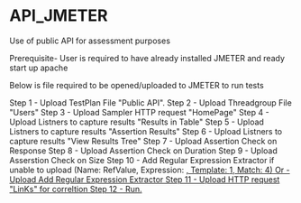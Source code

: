 # API_JMETER
Use of public API for assessment purposes 

Prerequisite- User is required to have already installed JMETER and ready start up apache

Below is file required to be opened/uploaded to JMETER to run tests

Step 1 - Upload TestPlan File "Public API".
Step 2 - Upload Threadgroup File "Users" 
Step 3 - Upload Sampler HTTP request "HomePage" 
Step 4 - Upload Listners to capture results "Results in Table"
Step 5 - Upload Listners to capture results "Assertion Results"
Step 6 - Upload Listners to capture results "View Results Tree"
Step 7 - Upload Assertion Check on Response
Step 8 - Upload Assertion Check on Duration
Step 9 - Upload Asserstion Check on Size
Step 10 - Add Regular Expression Extractor if unable to upload (Name: RefValue, Expression:                    <a href="(.*?)">, Template: $1$, Match: 4)
Or    - Upload Add Regular Expression Extractor 
Step 11 - Upload HTTP request "LinKs" for correltion
Step 12 - Run.




          
